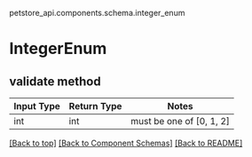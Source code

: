 petstore_api.components.schema.integer_enum
# IntegerEnum

## validate method
Input Type | Return Type | Notes
------------ | ------------- | -------------
int | int | must be one of [0, 1, 2]

[[Back to top]](#top) [[Back to Component Schemas]](../../../README.md#Component-Schemas) [[Back to README]](../../../README.md)
